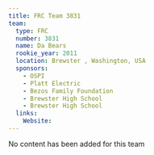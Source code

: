 ```yaml
---
title: FRC Team 3831
team:
  type: FRC
  number: 3831
  name: Da Bears
  rookie_year: 2011
  location: Brewster , Washington, USA
  sponsors:
    - OSPI
    - Platt Electric
    - Bezos Family Foundation
    - Brewster High School
    - Brewster High School
  links:
    Website: 
---
```

No content has been added for this team